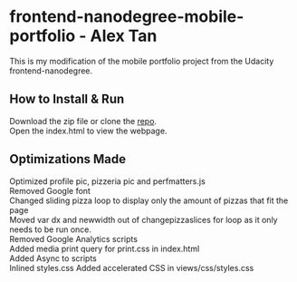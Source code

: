 # frontend-nanodegree-mobile-portfolio - Alex Tan
This is my modification of the mobile portfolio project from the Udacity frontend-nanodegree.

## How to Install & Run
Download the zip file or clone the [repo](https://github.com/atan009/frontend-nanodegree-mobile-portfolio).<br>
Open the index.html to view the webpage.

## Optimizations Made
Optimized profile pic, pizzeria pic and perfmatters.js<br>
Removed Google font<br>
Changed sliding pizza loop to display only the amount of pizzas that fit the page<br>
Moved var dx and newwidth out of changepizzaslices for loop as it only needs to be run once.<br>
Removed Google Analytics scripts<br>
Added media print query for print.css in index.html<br>
Added Async to scripts<br>
Inlined styles.css
Added accelerated CSS in views/css/styles.css